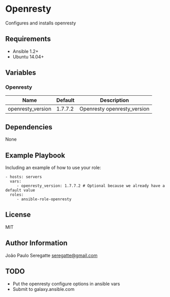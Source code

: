# Openresty

Configures and installs openresty

## Requirements

- Ansible 1.2+
- Ubuntu 14.04+


## Variables

### Openresty

| Name                      | Default  | Description                                                       |
|---------------------------|----------|-------------------------------------------------------------------|
| openresty_version         | 1.7.7.2  | Openresty openresty_version                                       |


Dependencies
------------

None


Example Playbook
----------------

Including an example of how to use your role:

    - hosts: servers
      vars:
         - openresty_version: 1.7.7.2 # Optional because we already have a default value
      roles:
         - ansible-role-openresty

License
-------

MIT

Author Information
------------------

João Paulo Seregatte <seregatte@gmail.com>

TODO
------------

- Put the openresty configure options in ansible vars
- Submit to galaxy.ansible.com